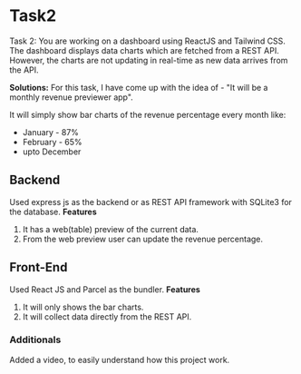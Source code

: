 # Task2

Task 2: You are working on a dashboard using ReactJS and Tailwind CSS. The dashboard displays data charts which are fetched from a REST API. However, the charts are not updating in real-time as new data arrives from the API.

**Solutions:**
For this task, I have come up with the idea of - "It will be a monthly revenue previewer app".

It will simply show bar charts of the revenue percentage every month like:

- January - 87%
- February - 65%
- upto December

## Backend

Used express js as the backend or as REST API framework with SQLite3 for the database.
**Features**

1.  It has a web(table) preview of the current data.
2.  From the web preview user can update the revenue percentage.

## Front-End

Used React JS and Parcel as the bundler.
**Features**

1.  It will only shows the bar charts.
2.  It will collect data directly from the REST API.

### Additionals

Added a video, to easily understand how this project work.
